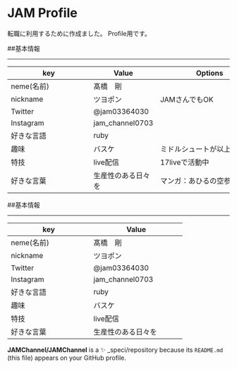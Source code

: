 
# JAM Profile

転職に利用するために作成ました。
Profile用です。



##基本情報
___

| key         | Value                | Options       |
| ------------------ | ------------------- | ----------------------- |
| neme(名前)          |髙橋　剛      　　　　 | 　　　　　　　　　　　　　　  |
| nickname           | ツヨポン              | JAMさんでもOK 　　　　　　|
| Twitter            |@jam03364030   |                          　　　|
| Instagram　　　　　　| jam_channel0703    | 　　　　　　　　　　　　　 |
| 好きな言語         | ruby              |                          |
| 趣味          　　　| バスケ             | ミドルシュートが以上に得意   
| 特技   　　　　　　| live配信           | 17liveで活動中             |
| 好きな言葉     　　　| 生産性のある日々を   | マンガ：あひるの空参照       |

##基本情報
___
| key         | Value                |
| ------------------ | ------------------- |
| neme(名前)          |髙橋　剛      　　　　　 | 
| nickname           | ツヨポン              | 
| Twitter            |@jam03364030   　　　　|  
| Instagram　　　　　　| jam_channel0703    　|
| 好きな言語         　| ruby           　   |    
| 趣味          　　　| バスケ             　|
| 特技   　　　　　　　| live配信           　|
| 好きな言葉     　　　| 生産性のある日々を 　  |






<!-- <a href="https://github.com/anuraghazra/github-readme-stats">
  <img align="left" src="https://github-readme-stats.vercel.app/api?username=RyujiOdaJP&show_icons=true&theme=cobalt" />
</a>
<a href="https://github.com/anuraghazra/github-readme-stats">
  <img align="left" src="https://github-readme-stats.vercel.app/api/top-langs/?username=RyujiOdaJP&theme=cobalt" />
</a>

<a href="https://github.com/RyujiOdaJP" target="_blank">
  <img src="https://grass-graph.moshimo.works/images/RyujiOdaJP.png?rotate=0">
</a>
<!-- -->
**JAMChannel/JAMChannel** is a ✨ _speci/repository because its `README.md` (this file) appears on your GitHub profile.


